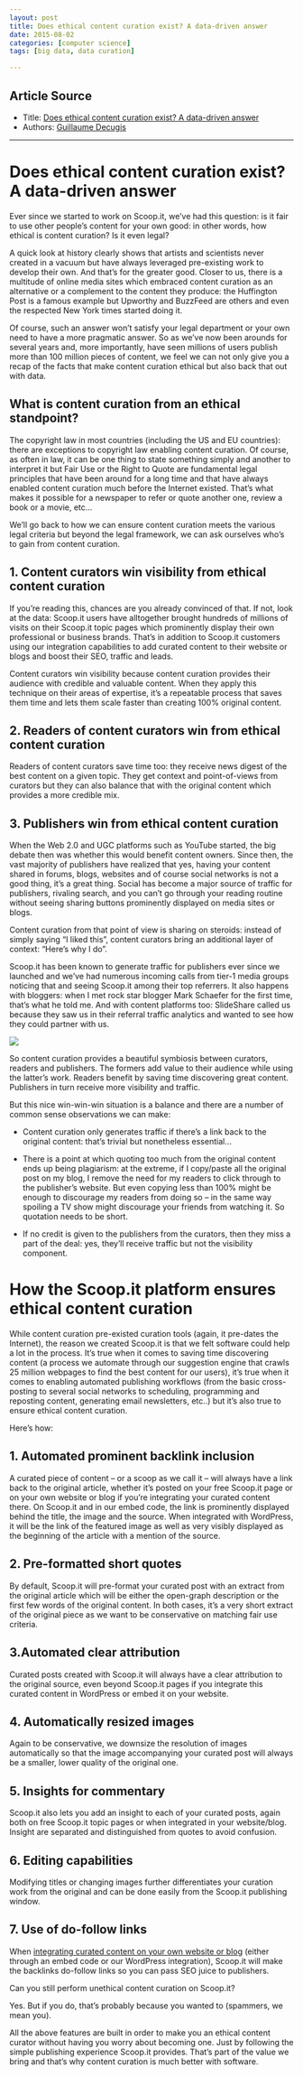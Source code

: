 ```yaml
---
layout: post
title: Does ethical content curation exist? A data-driven answer
date: 2015-08-02
categories: [computer science]
tags: [big data, data curation]

---
```


## Article Source
* Title: [Does ethical content curation exist? A data-driven answer](http://blog.scoop.it/2015/07/30/does-ethical-content-curation-exist-a-data-driven-answer/?__scoop_post=e228da10-3769-11e5-dc21-842b2b775358&__scoop_topic=2632592#__scoop_post=e228da10-3769-11e5-dc21-842b2b775358&__scoop_topic=2632592)
* Authors: [Guillaume Decugis](http://blog.scoop.it/author/guillaume/)

---


# Does ethical content curation exist? A data-driven answer


Ever since we started to work on Scoop.it, we’ve had this question: is it fair to use other people’s content for your own good: in other words, how ethical is content curation? Is it even legal?

A quick look at history clearly shows that artists and scientists never created in a vacuum but have always leveraged pre-existing work to develop their own. And that’s for the greater good. Closer to us, there is a multitude of online media sites which embraced content curation as an alternative or a complement to the content they produce: the Huffington Post is a famous example but Upworthy and BuzzFeed are others and even the respected New York times started doing it.

Of course, such an answer won’t satisfy your legal department or your own need to have a more pragmatic answer. So as we’ve now been arounds for several years and, more importantly, have seen millions of users publish more than 100 million pieces of content, we feel we can not only give you a recap of the facts that make content curation ethical but also back that out with data.

## What is content curation from an ethical standpoint?

The copyright law in most countries (including the US and EU countries): there are exceptions to copyright law enabling content curation. Of course, as often in law, it can be one thing to state something simply and another to interpret it but Fair Use or the Right to Quote are fundamental legal principles that have been around for a long time and that have always enabled content curation much before the Internet existed. That’s what makes it possible for a newspaper to refer or quote another one, review a book or a movie, etc…

We’ll go back to how we can ensure content curation meets the various legal criteria but beyond the legal framework, we can ask ourselves who’s to gain from content curation.

## 1. Content curators win visibility from ethical content curation

If you’re reading this, chances are you already convinced of that. If not, look at the data: Scoop.it users have alltogether brought hundreds of millions of visits on their Scoop.it topic pages which prominently display their own professional or business brands. That’s in addition to Scoop.it customers using our integration capabilities to add curated content to their website or blogs and boost their SEO, traffic and leads.

Content curators win visibility because content curation provides their audience with credible and valuable content. When they apply this technique on their areas of expertise, it’s a repeatable process that saves them time and lets them scale faster than creating 100% original content.

## 2. Readers of content curators win from ethical content curation

Readers of content curators save time too: they receive news digest of the best content on a given topic. They get context and point-of-views from curators but they can also balance that with the original content which provides a more credible mix.

## 3. Publishers win from ethical content curation

When the Web 2.0 and UGC platforms such as YouTube started, the big debate then was whether this would benefit content owners. Since then, the vast majority of publishers have realized that yes, having your content shared in forums, blogs, websites and of course social networks is not a good thing, it’s a great thing. Social has become a major source of traffic for publishers, rivaling search, and you can’t go through your reading routine without seeing sharing buttons prominently displayed on media sites or blogs.

Content curation from that point of view is sharing on steroids: instead of simply saying “I liked this”, content curators bring an additional layer of context: “Here’s why I do”.

Scoop.it has been known to generate traffic for publishers ever since we launched and we’ve had numerous incoming calls from tier-1 media groups noticing that and seeing Scoop.it among their top referrers. It also happens with bloggers: when I met rock star blogger Mark Schaefer for the first time, that’s what he told me. And with content platforms too: SlideShare called us because they saw us in their referral traffic analytics and wanted to see how they could partner with us.

![](http://sungsoo.github.com/images/pasted_image_0.png)

So content curation provides a beautiful symbiosis between curators, readers and publishers. The formers add value to their audience while using the latter’s work. Readers benefit by saving time discovering great content. Publishers in turn receive more visibility and traffic.

But this nice win-win-win situation is a balance and there are a number of common sense observations we can make:

* Content curation only generates traffic if there’s a link back to the original content: that’s trivial but nonetheless essential…

* There is a point at which quoting too much from the original content ends up being plagiarism: at the extreme, if I copy/paste all the original post on my blog, I remove the need for my readers to click through to the publisher’s website. But even copying less than 100% might be enough to discourage my readers from doing so – in the same way spoiling a TV show might discourage your friends from watching it. So quotation needs to be short.

* If no credit is given to the publishers from the curators, then they miss a part of the deal: yes, they’ll receive traffic but not the visibility component.

# How the Scoop.it platform ensures ethical content curation

While content curation pre-existed curation tools (again, it pre-dates the Internet), the reason we created Scoop.it is that we felt software could help a lot in the process. It’s true when it comes to saving time discovering content (a process we automate through our suggestion engine that crawls 25 million webpages to find the best content for our users), it’s true when it comes to enabling automated publishing workflows (from the basic cross-posting to several social networks to scheduling, programming and reposting content, generating email newsletters, etc..) but it’s also true to ensure ethical content curation.

Here’s how:

## 1. Automated prominent backlink inclusion

A curated piece of content – or a scoop as we call it – will always have a link back to the original article, whether it’s posted on your free Scoop.it page or on your own website or blog if you’re integrating your curated content there. On Scoop.it and in our embed code, the link is prominently displayed behind the title, the image and the source. When integrated with WordPress, it will be the link of the featured image as well as very visibly displayed as the beginning of the article with a mention of the source.

## 2. Pre-formatted short quotes

By default, Scoop.it will pre-format your curated post with an extract from the original article which will be either the open-graph description or the first few words of the original content. In both cases, it’s a very short extract of the original piece as we want to be conservative on matching fair use criteria.

## 3.Automated clear attribution

Curated posts created with Scoop.it will always have a clear attribution to the original source, even beyond Scoop.it pages if you integrate this curated content in WordPress or embed it on your website.

## 4. Automatically resized images

Again to be conservative, we downsize the resolution of images automatically so that the image accompanying your curated post will always be a smaller, lower quality of the original one.

## 5. Insights for commentary

Scoop.it also lets you add an insight to each of your curated posts, again both on free Scoop.it topic pages or when integrated in your website/blog. Insight are separated and distinguished from quotes to avoid confusion.

## 6. Editing capabilities

Modifying titles or changing images further differentiates your curation work from the original and can be done easily from the Scoop.it publishing window.

## 7. Use of do-follow links

When [integrating curated content on your own website or blog](http://feedback.scoop.it/knowledgebase/articles/396619-what-are-the-various-ways-to-integrate-my-scoop-it) (either through an embed code or our WordPress integration), Scoop.it will make the backlinks do-follow links so you can pass SEO juice to publishers.

Can you still perform unethical content curation on Scoop.it?

Yes. But if you do, that’s probably because you wanted to (spammers, we mean you).

All the above features are built in order to make you an ethical content curator without having you worry about becoming one. Just by following the simple publishing experience Scoop.it provides. That’s part of the value we bring and that’s why content curation is much better with software.

